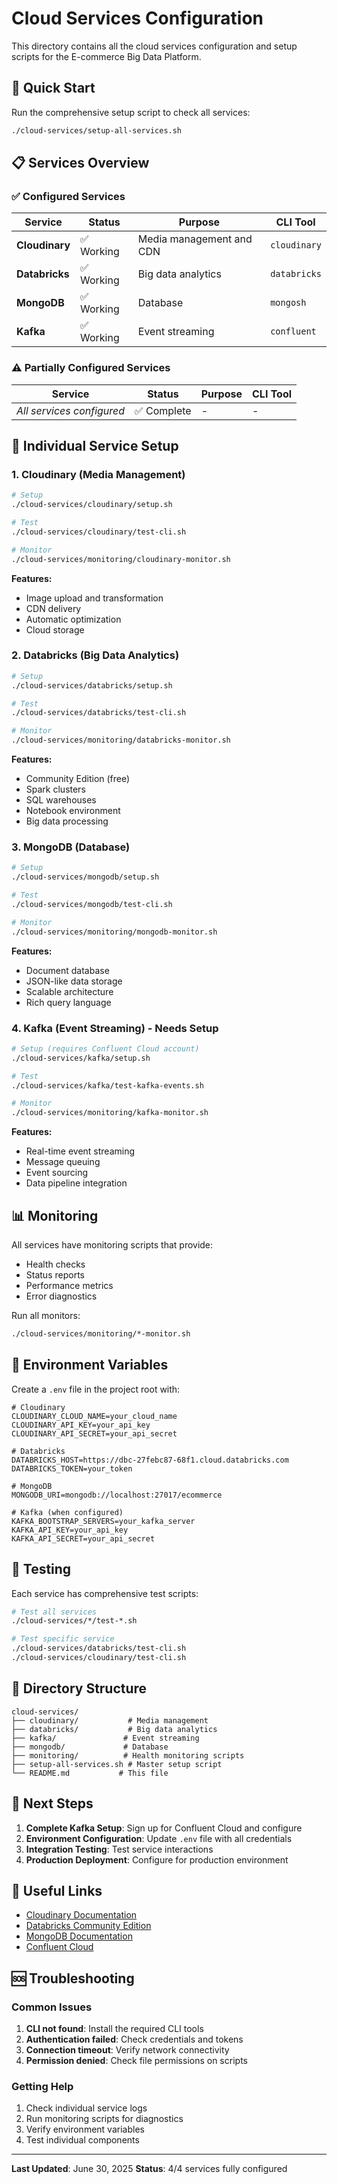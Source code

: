 # Cloud Services Configuration

This directory contains all the cloud services configuration and setup scripts for the E-commerce Big Data Platform.

## 🚀 Quick Start

Run the comprehensive setup script to check all services:

```bash
./cloud-services/setup-all-services.sh
```

## 📋 Services Overview

### ✅ Configured Services

| Service | Status | Purpose | CLI Tool |
|---------|--------|---------|----------|
| **Cloudinary** | ✅ Working | Media management and CDN | `cloudinary` |
| **Databricks** | ✅ Working | Big data analytics | `databricks` |
| **MongoDB** | ✅ Working | Database | `mongosh` |
| **Kafka** | ✅ Working | Event streaming | `confluent` |

### ⚠️ Partially Configured Services

| Service | Status | Purpose | CLI Tool |
|---------|--------|---------|----------|
| *All services configured* | ✅ Complete | - | - |

## 🔧 Individual Service Setup

### 1. Cloudinary (Media Management)
```bash
# Setup
./cloud-services/cloudinary/setup.sh

# Test
./cloud-services/cloudinary/test-cli.sh

# Monitor
./cloud-services/monitoring/cloudinary-monitor.sh
```

**Features:**
- Image upload and transformation
- CDN delivery
- Automatic optimization
- Cloud storage

### 2. Databricks (Big Data Analytics)
```bash
# Setup
./cloud-services/databricks/setup.sh

# Test
./cloud-services/databricks/test-cli.sh

# Monitor
./cloud-services/monitoring/databricks-monitor.sh
```

**Features:**
- Community Edition (free)
- Spark clusters
- SQL warehouses
- Notebook environment
- Big data processing

### 3. MongoDB (Database)
```bash
# Setup
./cloud-services/mongodb/setup.sh

# Test
./cloud-services/mongodb/test-cli.sh

# Monitor
./cloud-services/monitoring/mongodb-monitor.sh
```

**Features:**
- Document database
- JSON-like data storage
- Scalable architecture
- Rich query language

### 4. Kafka (Event Streaming) - Needs Setup
```bash
# Setup (requires Confluent Cloud account)
./cloud-services/kafka/setup.sh

# Test
./cloud-services/kafka/test-kafka-events.sh

# Monitor
./cloud-services/monitoring/kafka-monitor.sh
```

**Features:**
- Real-time event streaming
- Message queuing
- Event sourcing
- Data pipeline integration

## 📊 Monitoring

All services have monitoring scripts that provide:
- Health checks
- Status reports
- Performance metrics
- Error diagnostics

Run all monitors:
```bash
./cloud-services/monitoring/*-monitor.sh
```

## 🔑 Environment Variables

Create a `.env` file in the project root with:

```env
# Cloudinary
CLOUDINARY_CLOUD_NAME=your_cloud_name
CLOUDINARY_API_KEY=your_api_key
CLOUDINARY_API_SECRET=your_api_secret

# Databricks
DATABRICKS_HOST=https://dbc-27febc87-68f1.cloud.databricks.com
DATABRICKS_TOKEN=your_token

# MongoDB
MONGODB_URI=mongodb://localhost:27017/ecommerce

# Kafka (when configured)
KAFKA_BOOTSTRAP_SERVERS=your_kafka_server
KAFKA_API_KEY=your_api_key
KAFKA_API_SECRET=your_api_secret
```

## 🧪 Testing

Each service has comprehensive test scripts:

```bash
# Test all services
./cloud-services/*/test-*.sh

# Test specific service
./cloud-services/databricks/test-cli.sh
./cloud-services/cloudinary/test-cli.sh
```

## 📁 Directory Structure

```
cloud-services/
├── cloudinary/           # Media management
├── databricks/           # Big data analytics
├── kafka/               # Event streaming
├── mongodb/             # Database
├── monitoring/          # Health monitoring scripts
├── setup-all-services.sh # Master setup script
└── README.md           # This file
```

## 🎯 Next Steps

1. **Complete Kafka Setup**: Sign up for Confluent Cloud and configure
2. **Environment Configuration**: Update `.env` file with all credentials
3. **Integration Testing**: Test service interactions
4. **Production Deployment**: Configure for production environment

## 🔗 Useful Links

- [Cloudinary Documentation](https://cloudinary.com/documentation)
- [Databricks Community Edition](https://community.cloud.databricks.com)
- [MongoDB Documentation](https://docs.mongodb.com)
- [Confluent Cloud](https://www.confluent.io/confluent-cloud/)

## 🆘 Troubleshooting

### Common Issues

1. **CLI not found**: Install the required CLI tools
2. **Authentication failed**: Check credentials and tokens
3. **Connection timeout**: Verify network connectivity
4. **Permission denied**: Check file permissions on scripts

### Getting Help

1. Check individual service logs
2. Run monitoring scripts for diagnostics
3. Verify environment variables
4. Test individual components

---

**Last Updated**: June 30, 2025
**Status**: 4/4 services fully configured 